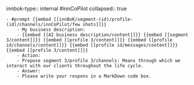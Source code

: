innbok-type:: internal
#innCoPilot
collapsed:: true

	- #prompt {{embed [[innBoK/segment-(id)/profile-(id)/channels/innCoPilot/few shots]]}}
		- My business description:
		- {{embed [[AI business description/content]]}} {{embed [[segment 3/content]]}} {{embed [[profile 3/content]]}} {{embed [[profile id/channels/content]]}} {{embed [[profile id/messages/content]]}} {{embed [[profile 3/content]]}}
		- Action:
		- Propose segment 3/profile 3/channels: Means through which we interact with our clients throughout the life cycle.
		- Answer:
		- Please write your respons in a MarkDown code box.